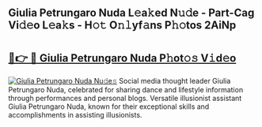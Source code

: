 ## Giulia Petrungaro Nuda L𝚎a𝚔ed N𝚞𝚍e - Part-Cag Vi𝚍𝚎o L𝚎a𝚔s - H𝚘𝚝 O𝚗𝚕yf𝚊ns P𝚑𝚘tos 2AiNp

# <h2><a href="http://kf6152.oniu.top/?m=Giulia+Petrungaro+Nuda">🔗👉 🔴 Giulia Petrungaro Nuda P𝚑ot𝚘𝚜 V𝚒d𝚎o</a></h2>

[![Giulia Petrungaro Nuda Nu𝚍e𝚜](https://i.imgur.com/0qMVB7G.gif)](http://kf6152.oniu.top/?m=Giulia+Petrungaro+Nuda)
Social media thought leader Giulia Petrungaro Nuda, celebrated for sharing dance and lifestyle information through performances and personal blogs. Versatile illusionist assistant Giulia Petrungaro Nuda, known for their exceptional skills and accomplishments in assisting illusionists.  
